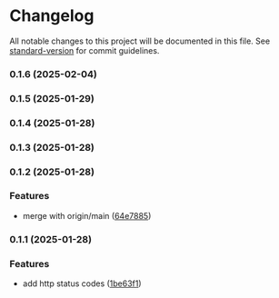 # Changelog

All notable changes to this project will be documented in this file. See [standard-version](https://github.com/conventional-changelog/standard-version) for commit guidelines.

### 0.1.6 (2025-02-04)

### 0.1.5 (2025-01-29)

### 0.1.4 (2025-01-28)

### 0.1.3 (2025-01-28)

### 0.1.2 (2025-01-28)


### Features

* merge with origin/main ([64e7885](https://github.com/montasim/http-status-lite/commit/64e7885e0700885bd163f2d0066371667440bb40))

### 0.1.1 (2025-01-28)


### Features

* add http status codes ([1be63f1](https://github.com/montasim/http-status-lite/commit/1be63f14f412325016047cadc0d13cc64f61576e))
